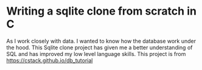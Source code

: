 # Writing a sqlite clone from scratch in C

As I work closely with data. I wanted to know how the database work under the hood. This Sqlite clone project has given me a better understanding of SQL and has improved my low level language skills. This project is from https://cstack.github.io/db_tutorial
